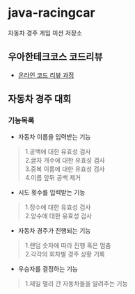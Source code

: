 # java-racingcar
자동차 경주 게임 미션 저장소

## 우아한테크코스 코드리뷰
* [온라인 코드 리뷰 과정](https://github.com/woowacourse/woowacourse-docs/blob/master/maincourse/README.md)

## 자동차 경주 대회
### 기능목록
* 자동차 이름을 입력받는 기능
> 1.공백에 대한 유효성 검사<br>
> 2.글자 개수에 대한 유효성 검사<br>
> 3.중복 이름에 대한 유효성 검사<br>
> 4.이름 앞뒤 공백 제거
* 시도 횟수를 입력받는 기능
> 1.정수에 대한 유효성 검사<br>
> 2.양수에 대한 유효성 검사
* 자동차 경주가 진행되는 기능
> 1.랜덤 숫자에 따라 진행 혹은 멈춤<br>
> 2.각각의 회차별 경주 상황 기록
* 우승자를 결정하는 기능
> 1.제일 멀리 간 자동차들을 알려주는 기능
